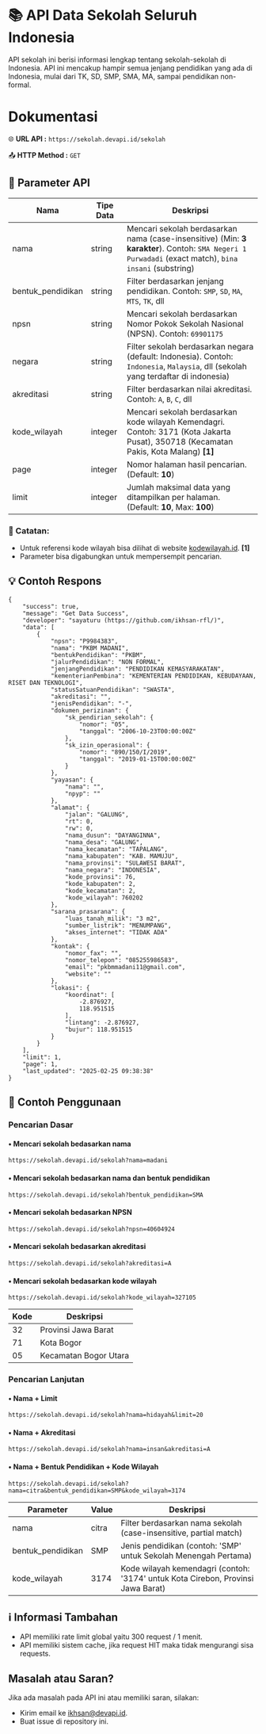 # 📚 API Data Sekolah Seluruh Indonesia
API sekolah ini berisi informasi lengkap tentang sekolah-sekolah di Indonesia. API ini mencakup hampir semua jenjang pendidikan yang ada di Indonesia, mulai dari TK, SD, SMP, SMA, MA, sampai pendidikan non-formal.

# Dokumentasi
🌐 __URL API :__ `https://sekolah.devapi.id/sekolah`

📤 __HTTP Method :__ `GET`

## 📝 __Parameter API__
|Nama|Tipe Data|Deskripsi|
|-|-|-|
|nama|string|	Mencari sekolah berdasarkan nama (case-insensitive) (Min: __3 karakter__). Contoh: `SMA Negeri 1 Purwadadi` (exact match), `bina insani` (substring)|
|bentuk_pendidikan|string|Filter berdasarkan jenjang pendidikan. Contoh: `SMP`, `SD`, `MA`, `MTS`, `TK`, dll|
|npsn|string|Mencari sekolah berdasarkan Nomor Pokok Sekolah Nasional (NPSN). Contoh: `69901175`|
|negara|string|	Filter sekolah berdasarkan negara (default: Indonesia). Contoh: `Indonesia`, `Malaysia`, dll (sekolah yang terdaftar di indonesia)|
|akreditasi|string|Filter berdasarkan nilai akreditasi. Contoh: `A`, `B`, `C`, dll|
|kode_wilayah|integer|Mencari sekolah berdasarkan kode wilayah Kemendagri. Contoh: 3171 (Kota Jakarta Pusat), 350718 (Kecamatan Pakis, Kota Malang)  __[1]__|
|page|integer|Nomor halaman hasil pencarian. (Default: __10__)|
|limit|integer|Jumlah maksimal data yang ditampilkan per halaman. (Default: __10__, Max: __100__)|

### 📌 Catatan:
- Untuk referensi kode wilayah bisa dilihat di website [kodewilayah.id](https://kodewilayah.id). __[1]__
- Parameter bisa digabungkan untuk mempersempit pencarian.

## 💡 __Contoh Respons__
```
{
    "success": true,
    "message": "Get Data Success",
    "developer": "sayaturu (https://github.com/ikhsan-rfl/)",
    "data": [
        {
            "npsn": "P9984383",
            "nama": "PKBM MADANI",
            "bentukPendidikan": "PKBM",
            "jalurPendidikan": "NON FORMAL",
            "jenjangPendidikan": "PENDIDIKAN KEMASYARAKATAN",
            "kementerianPembina": "KEMENTERIAN PENDIDIKAN, KEBUDAYAAN, RISET DAN TEKNOLOGI",
            "statusSatuanPendidikan": "SWASTA",
            "akreditasi": "",
            "jenisPendidikan": "-",
            "dokumen_perizinan": {
                "sk_pendirian_sekolah": {
                    "nomor": "05",
                    "tanggal": "2006-10-23T00:00:00Z"
                },
                "sk_izin_operasional": {
                    "nomor": "890/150/I/2019",
                    "tanggal": "2019-01-15T00:00:00Z"
                }
            },
            "yayasan": {
                "nama": "",
                "npyp": ""
            },
            "alamat": {
                "jalan": "GALUNG",
                "rt": 0,
                "rw": 0,
                "nama_dusun": "DAYANGINNA",
                "nama_desa": "GALUNG",
                "nama_kecamatan": "TAPALANG",
                "nama_kabupaten": "KAB. MAMUJU",
                "nama_provinsi": "SULAWESI BARAT",
                "nama_negara": "INDONESIA",
                "kode_provinsi": 76,
                "kode_kabupaten": 2,
                "kode_kecamatan": 2,
                "kode_wilayah": 760202
            },
            "sarana_prasarana": {
                "luas_tanah_milik": "3 m2",
                "sumber_listrik": "MENUMPANG",
                "akses_internet": "TIDAK ADA"
            },
            "kontak": {
                "nomor_fax": "",
                "nomor_telepon": "085255986583",
                "email": "pkbmmadani11@gmail.com",
                "website": ""
            },
            "lokasi": {
                "koordinat": [
                    -2.876927,
                    118.951515
                ],
                "lintang": -2.876927,
                "bujur": 118.951515
            }
        }
    ],
    "limit": 1,
    "page": 1,
    "last_updated": "2025-02-25 09:38:38"
}
```

## 🚀 Contoh Penggunaan
### Pencarian Dasar
#### • Mencari sekolah bedasarkan nama
```
https://sekolah.devapi.id/sekolah?nama=madani
```
#### • Mencari sekolah bedasarkan nama dan bentuk pendidikan
```
https://sekolah.devapi.id/sekolah?bentuk_pendidikan=SMA
```
#### • Mencari sekolah bedasarkan NPSN
```
https://sekolah.devapi.id/sekolah?npsn=40604924
```
#### • Mencari sekolah bedasarkan akreditasi
```
https://sekolah.devapi.id/sekolah?akreditasi=A
```
#### • Mencari sekolah bedasarkan kode wilayah
```
https://sekolah.devapi.id/sekolah?kode_wilayah=327105
```
|Kode|Deskripsi|
|-|-|
|32|Provinsi Jawa Barat|
|71|Kota Bogor|
|05|Kecamatan Bogor Utara|
### Pencarian Lanjutan
#### • Nama + Limit
```
https://sekolah.devapi.id/sekolah?nama=hidayah&limit=20
```
#### • Nama + Akreditasi
```
https://sekolah.devapi.id/sekolah?nama=insan&akreditasi=A
```
#### • Nama + Bentuk Pendidikan + Kode Wilayah
```
https://sekolah.devapi.id/sekolah?nama=citra&bentuk_pendidikan=SMP&kode_wilayah=3174
```
|Parameter|Value|Deskripsi|
|-|-|-|
|nama|citra|Filter berdasarkan nama sekolah (case-insensitive, partial match)|
|bentuk_pendidikan|SMP|Jenis pendidikan (contoh: 'SMP' untuk Sekolah Menengah Pertama)|
|kode_wilayah|3174|Kode wilayah kemendagri (contoh: '3174' untuk Kota Cirebon, Provinsi Jawa Barat)|

## ℹ️ Informasi Tambahan
- API memiliki rate limit global yaitu 300 request / 1 menit.
- API memiliki sistem cache, jika request HIT maka tidak mengurangi sisa requests.

## Masalah atau Saran?
Jika ada masalah pada API ini atau memiliki saran, silakan:
- Kirim email ke ikhsan@devapi.id.
- Buat issue di repository ini.
